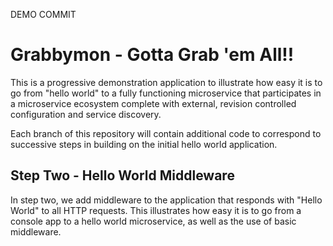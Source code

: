 DEMO COMMIT

# Grabbymon - Gotta Grab 'em All!!

This is a progressive demonstration application to illustrate how easy it is to go from "hello world" to a fully functioning microservice
that participates in a microservice ecosystem complete with external, revision controlled configuration and service discovery.

Each branch of this repository will contain additional code to correspond to successive steps in building on the initial hello world
application.

## Step Two - Hello World Middleware

In step two, we add middleware to the application that responds with "Hello World" to all HTTP requests. This illustrates how easy it is to go from a console app to a hello world microservice, as well as the use of basic middleware.



